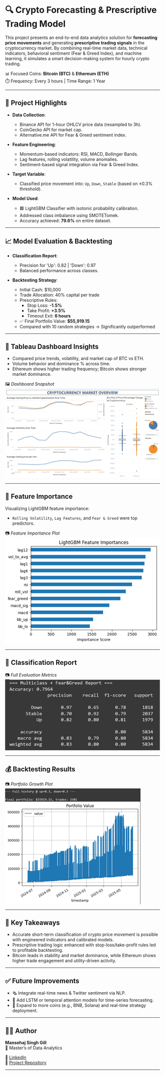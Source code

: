 # 🔍 Crypto Forecasting & Prescriptive Trading Model

This project presents an end-to-end data analytics solution for **forecasting price movements** and generating **prescriptive trading signals** in the cryptocurrency market. By combining real-time market data, technical indicators, behavioral sentiment (Fear & Greed Index), and machine learning, it simulates a smart decision-making system for hourly crypto trading.

 📊 Focused Coins: **Bitcoin (BTC)** & **Ethereum (ETH)**  
 ⏱️ Frequency: Every 3 hours | Time Range: 1 Year

---

## 🧠 Project Highlights

- **Data Collection**:
  - Binance API for 1-hour OHLCV price data (resampled to 3h).
  - CoinGecko API for market cap.
  - Alternative.me API for Fear & Greed sentiment index.
  
- **Feature Engineering**:
  - Momentum-based indicators: RSI, MACD, Bollinger Bands.
  - Lag features, rolling volatility, volume anomalies.
  - Sentiment-based signal integration via Fear & Greed Index.

- **Target Variable**:
  - Classified price movement into: `Up`, `Down`, `Stable` (based on ±0.3% threshold).

- **Model Used**:
  - 🟩 LightGBM Classifier with isotonic probability calibration.
  - Addressed class imbalance using SMOTETomek.
  - Accuracy achieved: **79.6%** on entire dataset.

---

## 📈 Model Evaluation & Backtesting

- **Classification Report**:
  - Precision for 'Up': 0.82 | 'Down': 0.97
  - Balanced performance across classes.

- **Backtesting Strategy**:
  - Initial Cash: $10,000
  - Trade Allocation: 40% capital per trade
  - Prescriptive Rules:  
    - Stop Loss: **-1.5%**  
    - Take Profit: **+3.5%**  
    - Timeout Exit: **6 hours**
  - ✅ Final Portfolio Value: **$55,919.15**
  - Compared with 10 random strategies → Significantly outperformed

---

## 📌 Tableau Dashboard Insights

- Compared price trends, volatility, and market cap of BTC vs ETH.
- Volume behavior and dominance % across time.
- Ethereum shows higher trading frequency; Bitcoin shows stronger market dominance.

🖼️ _Dashboard Snapshot_  
![Tableau Dashboard](images/tableau_dashboard.png)

---

## 🧠 Feature Importance

Visualizing LightGBM feature importance:  
- `Rolling Volatility`, `Lag Features`, and `Fear & Greed` were top predictors.

📷 _Feature Importance Plot_  
![Feature Importance](images/feature_importance.png)

---

## 🧪 Classification Report

📷 _Full Evaluation Metrics_  
![Classification Report](images/classification_report.png)

---

## 💰 Backtesting Results

📷 _Portfolio Growth Plot_  
![Backtest Portfolio](images/backtest_portfolio.png)

---

## 📌 Key Takeaways

- Accurate short-term classification of crypto price movement is possible with engineered indicators and calibrated models.
- Prescriptive trading logic enhanced with stop-loss/take-profit rules led to profitable backtesting.
- Bitcoin leads in stability and market dominance, while Ethereum shows higher trade engagement and utility-driven activity.

---

## ✅ Future Improvements

- 🗞️ Integrate real-time news & Twitter sentiment via NLP.
- 🧠 Add LSTM or temporal attention models for time-series forecasting.
- 🧪 Expand to more coins (e.g., BNB, Solana) and real-time strategy deployment.

---

## 👨‍💻 Author

**Mansehaj Singh Gill**  
📖 Master’s of Data Analytics

🔗 [LinkedIn](https://www.linkedin.com/in/your-profile)  
📂 [Project Repository](https://github.com/your-profile/crypto-forecasting-prescriptive-model)

---
